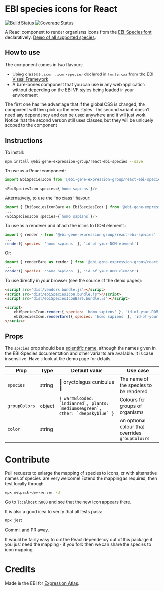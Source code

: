 # EBI species icons for React

[![Build Status](https://travis-ci.org/ebi-gene-expression-group/react-ebi-species.svg?branch=master)](https://travis-ci.org/gxa/react-ebi-species) [![Coverage Status](https://coveralls.io/repos/github/ebi-gene-expression-group/react-ebi-species/badge.svg?branch=master)](https://coveralls.io/github/ebi-gene-expression-group/react-ebi-species?branch=master)

A React component to render organisms icons from the [EBI-Species font](https://www.ebi.ac.uk/style-lab/general/fonts/v1.3/#EBI-Species) declaratively.
[Demo of all supported species](https://ebi-gene-expression-group.github.io/react-ebi-species/html/).

## How to use
The component comes in two flavours:
* Using classes `.icon .icon-species` declared in [`fonts.css` from the EBI Visual Framework](https://www.ebi.ac.uk/style-lab/websites/)
* A bare-bones component that you can use in any web application without depending on the EBI VF styles being loaded in
your environment

The first one has the advantage that if the global CSS is changed, the component will then pick up the new styles. The second variant doesn’t need any dependency and can be used anywhere and it will just work. Notice that the second
version still uses classes, but they will be uniquely scoped to the component

## Instructions
To install:
```bash
npm install @ebi-gene-expression-group/react-ebi-species --save
```

To use as a React component:
```javascript
import EbiSpeciesIcon from '@ebi-gene-expression-group/react-ebi-species'
...
<EbiSpeciesIcon species={`homo sapiens`}/>
```

Alternatively, to use the “no class” flavour:
```javascript
import { EbiSpeciesIconBare as EbiSpeciesIcon } from '@ebi-gene-expression-group/react-ebi-species'
...
<EbiSpeciesIcon species={`homo sapiens`}/>
```

To use as a renderer and attach the icons to DOM elements:
```javascript
import { render } from '@ebi-gene-expression-group/react-ebi-species'
...
render({ species: 'homo sapiens' }, 'id-of-your-DOM-element')
```

Or:
```javascript
import { renderBare as render } from '@ebi-gene-expression-group/react-ebi-species'
...
render({ species: 'homo sapiens' }, 'id-of-your-DOM-element')
```

To use directly in your browser (see the source of the demo pages):
```html
<script src="dist/vendors.bundle.js"></script>
<script src="dist/ebiSpeciesIcon.bundle.js"></script>
<script src="dist/ebiSpeciesIconBare.bundle.js"></script>

<script>
    ebiSpeciesIcon.render({ species: 'homo sapiens' }, 'id-of-your-DOM-element')
    ebiSpeciesIcon.renderBare({ species: 'homo sapiens' }, 'id-of-your-DOM-element')
</script>

```

## Props
The `species` prop should be a [scientific name](http://www.ensembl.org/info/about/species.html), although the names
given in the EBI-Species documentation and other variants are available. It is case insensitive. Have a look at the
demo page for details.

|      Prop     |  Type  |       Default value         |                     Use case                     |
|---------------|--------|-----------------------------|--------------------------------------------------|
| `species`     | string | 🐰 oryctolagus cuniculus 🐰  | The name of the species to be rendered           |
| `groupColors` | object | ```{ warmBlooded: `indianred`, plants: `mediumseagreen`, other: `deepskyblue` }``` | Colours for groups of organisms |
| `color`       | string |                             | An optional colour that overrides `groupColours` |

# Contribute
Pull requests to enlarge the mapping of species to icons, or with alternative names of species, are very welcome!
Extend the mapping as required, then test locally through
```bash
npx webpack-dev-server -d
```

Go to `localhost:9000` and see that the new icon appears there.

It is also a good idea to verify that all tests pass:
```bash
npx jest
```

Commit and PR away.

It would be fairly easy to cut the React dependency out of this package if you just need the mapping - if you fork then
we can share the species to icon mapping.

# Credits
Made in the EBI for [Expression Atlas](https://www.ebi.ac.uk/gxa).
